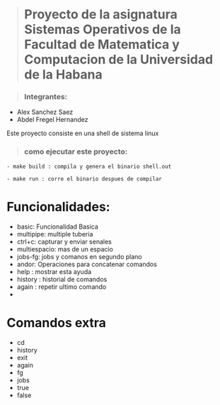 
># Proyecto de la asignatura Sistemas Operativos de la Facultad de Matematica y Computacion de la Universidad de la Habana 

>### Integrantes: 
 - Alex Sanchez Saez 
 -  Abdel Fregel Hernandez

Este proyecto consiste en una shell de sistema linux

>### como ejecutar este proyecto:
	- make build : compila y genera el binario shell.out

	- make run : corre el binario despues de compilar

# Funcionalidades:
 - basic: Funcionalidad Basica
 - multipipe: multiple tuberia
 - ctrl+c: capturar y enviar senales
 - multiespacio: mas de un espacio
 - jobs-fg: jobs y comanos en segundo plano
 - andor: Operaciones para concatenar comandos
 - help : mostrar esta ayuda
 - history : historial de comandos
 - again : repetir ultimo comando
 - 
# Comandos extra
 - cd 
 - history
 - exit
 - again 
 - fg
 - jobs
 - true
 - false